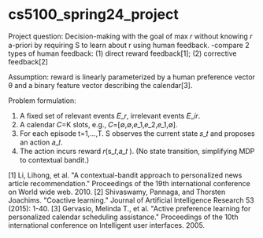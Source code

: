 # cs5100_spring24_project
Project question:
Decision-making with the goal of max 𝑟 without knowing 𝑟 a-priori by requiring S to learn about r using human feedback.
-compare 2 types of human feedback: (1) direct reward feedback[1]; (2) corrective feedback[2]

Assumption: reward is linearly parameterized by a human preference vector θ and a binary feature vector describing the calendar[3].

Problem formulation:
1. A fixed set of relevant events 𝐸_𝑟, irrelevant events 𝐸_𝑖𝑟.
2. A calendar 𝐶=K slots, e.g., 𝐶=[∅,∅,𝑒_1,𝑒_2,𝑒_1,∅].
3. For each episode t=1,…,T. S observes the current state 𝑠_𝑡 and proposes an action 𝑎_𝑡.
4. The action incurs reward 𝑟(s_𝑡,𝑎_𝑡 ). (No state transition, simplifying MDP to contextual bandit.)

[1] Li, Lihong, et al. "A contextual-bandit approach to personalized news article recommendation." Proceedings of the 19th international conference on World wide web. 2010.
[2] Shivaswamy, Pannaga, and Thorsten Joachims. "Coactive learning." Journal of Artificial Intelligence Research 53 (2015): 1-40.
[3] Gervasio, Melinda T., et al. "Active preference learning for personalized calendar scheduling assistance." Proceedings of the 10th international conference on Intelligent user interfaces. 2005.